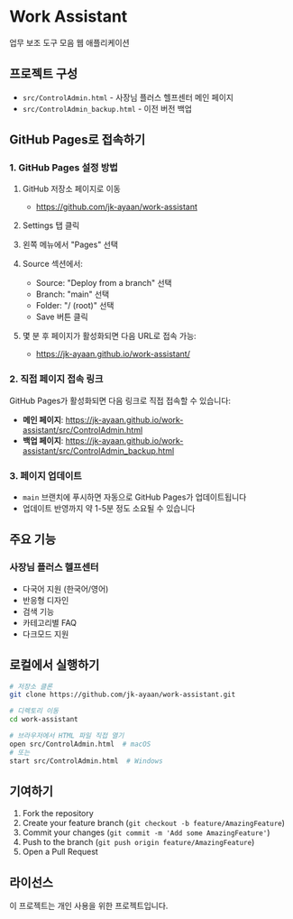 # Work Assistant

업무 보조 도구 모음 웹 애플리케이션

## 프로젝트 구성

- `src/ControlAdmin.html` - 사장님 플러스 헬프센터 메인 페이지
- `src/ControlAdmin_backup.html` - 이전 버전 백업

## GitHub Pages로 접속하기

### 1. GitHub Pages 설정 방법

1. GitHub 저장소 페이지로 이동
   - https://github.com/jk-ayaan/work-assistant

2. Settings 탭 클릭

3. 왼쪽 메뉴에서 "Pages" 선택

4. Source 섹션에서:
   - Source: "Deploy from a branch" 선택
   - Branch: "main" 선택
   - Folder: "/ (root)" 선택
   - Save 버튼 클릭

5. 몇 분 후 페이지가 활성화되면 다음 URL로 접속 가능:
   - https://jk-ayaan.github.io/work-assistant/

### 2. 직접 페이지 접속 링크

GitHub Pages가 활성화되면 다음 링크로 직접 접속할 수 있습니다:

- **메인 페이지**: https://jk-ayaan.github.io/work-assistant/src/ControlAdmin.html
- **백업 페이지**: https://jk-ayaan.github.io/work-assistant/src/ControlAdmin_backup.html

### 3. 페이지 업데이트

- `main` 브랜치에 푸시하면 자동으로 GitHub Pages가 업데이트됩니다
- 업데이트 반영까지 약 1-5분 정도 소요될 수 있습니다

## 주요 기능

### 사장님 플러스 헬프센터
- 다국어 지원 (한국어/영어)
- 반응형 디자인
- 검색 기능
- 카테고리별 FAQ
- 다크모드 지원

## 로컬에서 실행하기

```bash
# 저장소 클론
git clone https://github.com/jk-ayaan/work-assistant.git

# 디렉토리 이동
cd work-assistant

# 브라우저에서 HTML 파일 직접 열기
open src/ControlAdmin.html  # macOS
# 또는
start src/ControlAdmin.html  # Windows
```

## 기여하기

1. Fork the repository
2. Create your feature branch (`git checkout -b feature/AmazingFeature`)
3. Commit your changes (`git commit -m 'Add some AmazingFeature'`)
4. Push to the branch (`git push origin feature/AmazingFeature`)
5. Open a Pull Request

## 라이선스

이 프로젝트는 개인 사용을 위한 프로젝트입니다.